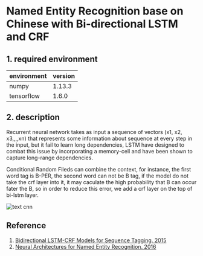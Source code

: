 # Named Entity Recognition base on Chinese with Bi-directional LSTM and CRF

## 1. required environment
environment |  version 
----------- | ---------
numpy       |  1.13.3
tensorflow  |  1.6.0



## 2.  description

Recurrent neural network takes as input a sequence of vectors (x1, x2, x3,,,,xn) that represents some information about sequence at every step in the input, but it fail to learn long dependencies, LSTM have designed to combat this issue by incorporating a memory-cell and have been shown to capture long-range dependencies.

Conditional Random Fileds can combine the context, for instance, the first word tag is B-PER, the second word can not be B tag, if the model do not take the crf layer into it, it may caculate the high probability that B can occur fater the B, so in order to reduce this
error,  we add a crf layer on the top of bi-lstm layer.

![text cnn](https://huangzhanpeng.github.io/2018/01/02/Neural-Architectures-for-Named-Entity-Recognition/QQ20170925-090607@2x.png)


## Reference
1. [Bidirectional LSTM-CRF Models for Sequence Tagging.  2015](https://arxiv.org/pdf/1508.01991.pdf)
2. [Neural Architectures for Named Entity Recognition.  2016](https://arxiv.org/pdf/1603.01360.pdf)

